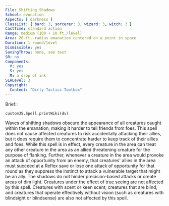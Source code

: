 ```yaml
---
File: Shifting Shadows
School: evocation
Aspects: [ darkness ]
ClassList: { bard: 3, sorcerer: 3, wizard: 3, witch: 3 }
CastTime: standard action
Range: medium (100 + 10 ft./level)
Area: 20-ft.-radius emanation centered on a point in space
Duration: 1 round/level
Dismissible: yes
SavingThrow: none, see text
SR: no
Components:
  V: yes
  S: yes
  M: a drop of ink
SLALevel: 3
Copyright:
  Content: "Dirty Tactics Toolbox"
---
```

Brief:: 

```dataviewjs
customJS.Spell.printWiki(dv)
```

Waves of shifting shadows obscure the appearance of all creatures caught within the emanation, making it harder to tell friends from foes.  This spell does not cause affected creatures to risk accidentally attacking their allies, but it does require them to concentrate harder to keep track of their allies and foes. While this spell is in effect, every creature in the area can treat any other creature in the area as an allied threatening creature for the purpose of flanking. Further, whenever a creature in the area would provoke an attack of opportunity from an enemy, that creatures' allies in the area must succeed at a Reflex save or lose one attack of opportunity for that round as they suppress the instinct to attack a vulnerable target that might be an ally. The shadows do not hinder precision-based attacks or create areas of dim light.  Creatures under the effect of true seeing are not affected by this spell. Creatures with scent or keen scent, creatures that are blind, and creatures that operate effectively without vision (such as creatures with blindsight or blindsense) are also not affected by this spell.
